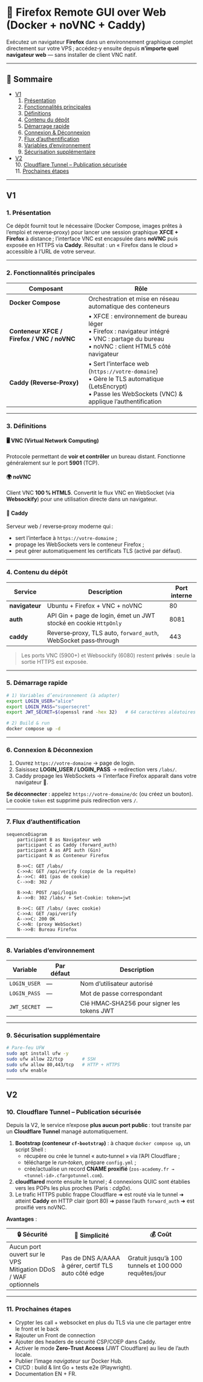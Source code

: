 # 🦊 Firefox Remote GUI over Web (Docker + noVNC + Caddy)

Exécutez un navigateur **Firefox** dans un environnement graphique complet directement sur votre VPS ; accédez‑y ensuite depuis **n’importe quel navigateur web** — sans installer de client VNC natif.

---

## 📑 Sommaire

- [V1](#v1)  
  1. [Présentation](#1-présentation)  
  2. [Fonctionnalités principales](#2-fonctionnalités-principales)  
  3. [Définitions](#3-définitions)  
  4. [Contenu du dépôt](#4-contenu-du-dépôt)  
  5. [Démarrage rapide](#5-démarrage-rapide)  
  6. [Connexion & Déconnexion](#6-connexion--déconnexion)  
  7. [Flux d’authentification](#7-flux-dauthentification)  
  8. [Variables d’environnement](#8-variables-denvironnement)  
  9. [Sécurisation supplémentaire](#9-sécurisation-supplémentaire)  
- [V2](#v2)  
  10. [Cloudflare Tunnel – Publication sécurisée](#10-cloudflare-tunnel--publication-sécurisée)  
  11. [Prochaines étapes](#11-prochaines-étapes)
  
---
## V1

### 1. Présentation

Ce dépôt fournit tout le nécessaire (Docker Compose, images prêtes à l’emploi et reverse‑proxy) pour lancer une session graphique **XFCE + Firefox** à distance ; l’interface VNC est encapsulée dans **noVNC** puis exposée en HTTPS via **Caddy**. Résultat : un « Firefox dans le cloud » accessible à l’URL de votre serveur.

---

### 2. Fonctionnalités principales

| Composant | Rôle |
|-----------|------|
| **Docker Compose** | Orchestration et mise en réseau automatique des conteneurs |
| **Conteneur XFCE / Firefox / VNC / noVNC** | • XFCE : environnement de bureau léger<br>• Firefox : navigateur intégré<br>• VNC : partage du bureau<br>• noVNC : client HTML5 côté navigateur |
| **Caddy (Reverse‑Proxy)** | • Sert l’interface web (<code>https://votre‑domaine</code>)<br>• Gère le TLS automatique (LetsEncrypt)<br>• Passe les WebSockets (VNC) & applique l’authentification |

---

### 3. Définitions

#### 🖥️ VNC (Virtual Network Computing)
Protocole permettant de **voir et contrôler** un bureau distant. Fonctionne généralement sur le port **5901** (TCP).

#### 🌍 noVNC
Client VNC **100 % HTML5**. Convertit le flux VNC en WebSocket (via **Websockify**) pour une utilisation directe dans un navigateur.

#### 🧰 Caddy
Serveur web / reverse‑proxy moderne qui :

* sert l’interface à <code>https://votre‑domaine</code> ;
* propage les WebSockets vers le conteneur Firefox ;
* peut gérer automatiquement les certificats TLS (activé par défaut).

---

### 4. Contenu du dépôt

| Service | Description | Port interne |
|---------|-------------|--------------|
| **navigateur** | Ubuntu + Firefox + VNC + noVNC | 80 |
| **auth** | API Gin + page de login, émet un JWT stocké en cookie <code>HttpOnly</code> | 8081 |
| **caddy** | Reverse‑proxy, TLS auto, <code>forward_auth</code>, WebSocket pass‑through | 443 |

> Les ports VNC (5900+) et Websockify (6080) restent **privés** : seule la sortie HTTPS est exposée.

---

### 5. Démarrage rapide

```bash
# 1) Variables d’environnement (à adapter)
export LOGIN_USER="alice"
export LOGIN_PASS="supersecret"
export JWT_SECRET=$(openssl rand -hex 32)   # 64 caractères aléatoires

# 2) Build & run
docker compose up -d
```

---

### 6. Connexion & Déconnexion

1. Ouvrez <code>https://votre‑domaine</code> → page de login.
2. Saisissez **LOGIN_USER / LOGIN_PASS** → redirection vers <code>/labs/</code>.
3. Caddy propage les WebSockets → l’interface Firefox apparaît dans votre navigateur 🎉.

**Se déconnecter** : appelez <code>https://votre‑domaine/dc</code> (ou créez un bouton). Le cookie <code>token</code> est supprimé puis redirection vers <code>/</code>.

---

### 7. Flux d’authentification

```mermaid
sequenceDiagram
    participant B as Navigateur web
    participant C as Caddy (forward_auth)
    participant A as API auth (Gin)
    participant N as Conteneur Firefox

    B->>C: GET /labs/
    C->>A: GET /api/verify (copie de la requête)
    A-->>C: 401 (pas de cookie)
    C-->>B: 302 /

    B->>A: POST /api/login
    A-->>B: 302 /labs/ + Set-Cookie: token=jwt

    B->>C: GET /labs/ (avec cookie)
    C->>A: GET /api/verify
    A-->>C: 200 OK
    C->>N: (proxy WebSocket)
    N-->>B: Bureau Firefox
```

---

### 8. Variables d’environnement

| Variable | Par défaut | Description |
|----------|------------|-------------|
| `LOGIN_USER` | — | Nom d’utilisateur autorisé |
| `LOGIN_PASS` | — | Mot de passe correspondant |
| `JWT_SECRET` | — | Clé HMAC‑SHA256 pour signer les tokens JWT |

---

### 9. Sécurisation supplémentaire

```bash
# Pare‑feu UFW
sudo apt install ufw -y
sudo ufw allow 22/tcp       # SSH
sudo ufw allow 80,443/tcp   # HTTP + HTTPS
sudo ufw enable
```

---

## V2

### 10. Cloudflare Tunnel – Publication sécurisée

Depuis la V2, le service n’expose **plus aucun port public** : tout transite par un **Cloudflare Tunnel** managé automatiquement.

1. **Bootstrap (conteneur `cf-bootstrap`)** : à chaque `docker compose up`, un script Shell :
   * récupère ou crée le tunnel « auto‑tunnel » via l’API Cloudflare ;
   * télécharge le *run‑token*, prépare `config.yml` ;
   * crée/actualise un record **CNAME proxifié** (<code>zos‑academy.fr → &lt;tunnel-id&gt;.cfargotunnel.com</code>).
2. **cloudflared** monte ensuite le tunnel ; 4 connexions QUIC sont établies vers les POPs les plus proches (Paris : *cdg0x*).
3. Le trafic HTTPS public frappe Cloudflare ➜ est routé via le tunnel ➜ atteint **Caddy** en HTTP clair (port 80) ➜ passe l’auth `forward_auth` ➜ est proxifié vers noVNC.

**Avantages** :

| 🔒 Sécurité | 🚀 Simplicité | 💰 Coût |
|-------------|--------------|---------|
| Aucun port ouvert sur le VPS<br>Mitigation DDoS / WAF optionnels | Pas de DNS A/AAAA à gérer, certif TLS auto côté edge | Gratuit jusqu’à 100 tunnels et 100 000 requêtes/jour |

---

### 11. Prochaines étapes

* Crypter les call + websocket en plus du TLS via une cle partager entre le front et le back
* Rajouter un Front de connection
* Ajouter des headers de sécurité CSP/COEP dans Caddy.
* Activer le mode **Zero‑Trust Access** (JWT Cloudflare) au lieu de l’auth locale.
* Publier l’image *navigateur* sur Docker Hub.
* CI/CD : build & lint Go + tests e2e (Playwright).
* Documentation EN + FR.
